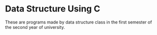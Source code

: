 # Data Structure Using C
These are programs made by data structure class in the first semester of the second year of university.

